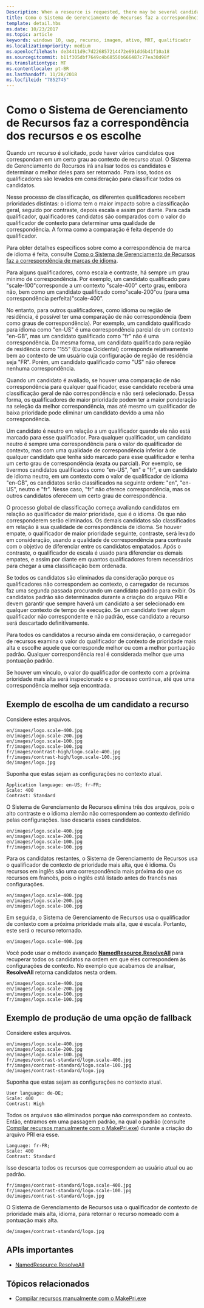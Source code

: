 ```yaml
---
Description: When a resource is requested, there may be several candidates that match the current resource context to some degree. The Resource Management System will analyze all of the candidates and determine the best candidate to return. This topic describes that process in detail and gives examples.
title: Como o Sistema de Gerenciamento de Recursos faz a correspondência dos recursos e os escolhe
template: detail.hbs
ms.date: 10/23/2017
ms.topic: article
keywords: windows 10, uwp, recurso, imagem, ativo, MRT, qualificador
ms.localizationpriority: medium
ms.openlocfilehash: de34411d9c7d226857214472e691dd6b41f10a18
ms.sourcegitcommit: b11f305dbf7649c4b68550b666487c77ea30d98f
ms.translationtype: MT
ms.contentlocale: pt-BR
ms.lasthandoff: 11/28/2018
ms.locfileid: "7852745"
---
```

# <a name="how-the-resource-management-system-matches-and-chooses-resources"></a>Como o Sistema de Gerenciamento de Recursos faz a correspondência dos recursos e os escolhe
Quando um recurso é solicitado, pode haver vários candidatos que correspondam em um certo grau ao contexto de recurso atual. O Sistema de Gerenciamento de Recursos irá analisar todos os candidatos e determinar o melhor deles para ser retornado. Para isso, todos os qualificadores são levados em consideração para classificar todos os candidatos.

Nesse processo de classificação, os diferentes qualificadores recebem prioridades distintas: o idioma tem o maior impacto sobre a classificação geral, seguido por contraste, depois escala e assim por diante. Para cada qualificador, qualificadores candidatos são comparados com o valor do qualificador de contexto para determinar uma qualidade de correspondência. A forma como a comparação é feita depende do qualificador.

Para obter detalhes específicos sobre como a correspondência de marca de idioma é feita, consulte [Como o Sistema de Gerenciamento de Recursos faz a correspondência de marcas de idioma](how-rms-matches-lang-tags.md).

Para alguns qualificadores, como escala e contraste, há sempre um grau mínimo de correspondência. Por exemplo, um candidato qualificado para "scale-100"corresponde a um contexto "scale-400" certo grau, embora não, bem como um candidato qualificado como"scale-200"ou (para uma correspondência perfeita)"scale-400".

No entanto, para outros qualificadores, como idioma ou região de residência, é possível ter uma comparação de não correspondência (bem como graus de correspondência). Por exemplo, um candidato qualificado para idioma como "en-US" é uma correspondência parcial de um contexto "en-GB", mas um candidato qualificado como "fr" não é uma correspondência. Da mesma forma, um candidato qualificado para região de residência como "155" (Europa Ocidental) corresponde relativamente bem ao contexto de um usuário cuja configuração de região de residência seja "FR". Porém, um candidato qualificado como "US" não oferece nenhuma correspondência.

Quando um candidato é avaliado, se houver uma comparação de não correspondência para qualquer qualificador, esse candidato receberá uma classificação geral de não correspondência e não será selecionado. Dessa forma, os qualificadores de maior prioridade podem ter a maior ponderação na seleção da melhor correspondência, mas até mesmo um qualificador de baixa prioridade pode eliminar um candidato devido a uma não correspondência.

Um candidato é neutro em relação a um qualificador quando ele não está marcado para esse qualificador. Para qualquer qualificador, um candidato neutro é sempre uma correspondência para o valor do qualificador de contexto, mas com uma qualidade de correspondência inferior à de qualquer candidato que tenha sido marcado para esse qualificador e tenha um certo grau de correspondência (exata ou parcial). Por exemplo, se tivermos candidatos qualificados como "en-US", "en" e "fr", e um candidato de idioma neutro, em um contexto com o valor de qualificador de idioma "en-GB", os candidatos serão classificados na seguinte ordem: "en", "en-US", neutro e "fr". Nesse caso, "fr" não oferece correspondência, mas os outros candidatos oferecem um certo grau de correspondência.

O processo global de classificação começa avaliando candidatos em relação ao qualificador de maior prioridade, que é o idioma. Os que não corresponderem serão eliminados. Os demais candidatos são classificados em relação à sua qualidade de correspondência de idioma. Se houver empate, o qualificador de maior prioridade seguinte, contraste, será levado em consideração, usando a qualidade de correspondência para contraste com o objetivo de diferenciar entre os candidatos empatados. Após o contraste, o qualificador de escala é usado para diferenciar os demais empates, e assim por diante em quantos qualificadores forem necessários para chegar a uma classificação bem ordenada.

Se todos os candidatos são eliminados da consideração porque os qualificadores não correspondem ao contexto, o carregador de recursos faz uma segunda passada procurando um candidato padrão para exibir. Os candidatos padrão são determinados durante a criação do arquivo PRI e devem garantir que sempre haverá um candidato a ser selecionado em qualquer contexto de tempo de execução. Se um candidato tiver algum qualificador não correspondente e não padrão, esse candidato a recurso será descartado definitivamente.

Para todos os candidatos a recurso ainda em consideração, o carregador de recursos examina o valor do qualificador de contexto de prioridade mais alta e escolhe aquele que corresponde melhor ou com a melhor pontuação padrão. Qualquer correspondência real é considerada melhor que uma pontuação padrão.

Se houver um vínculo, o valor do qualificador de contexto com a próxima prioridade mais alta será inspecionado e o processo continua, até que uma correspondência melhor seja encontrada.

## <a name="example-of-choosing-a-resource-candidate"></a>Exemplo de escolha de um candidato a recurso
Considere estes arquivos.

```console
en/images/logo.scale-400.jpg
en/images/logo.scale-200.jpg
en/images/logo.scale-100.jpg  
fr/images/logo.scale-100.jpg
fr/images/contrast-high/logo.scale-400.jpg
fr/images/contrast-high/logo.scale-100.jpg
de/images/logo.jpg
```

Suponha que estas sejam as configurações no contexto atual.

```console
Application language: en-US; fr-FR;
Scale: 400
Contrast: Standard
```

O Sistema de Gerenciamento de Recursos elimina três dos arquivos, pois o alto contraste e o idioma alemão não correspondem ao contexto definido pelas configurações. Isso descarta esses candidatos.

```console
en/images/logo.scale-400.jpg
en/images/logo.scale-200.jpg
en/images/logo.scale-100.jpg  
fr/images/logo.scale-100.jpg
```

Para os candidatos restantes, o Sistema de Gerenciamento de Recursos usa o qualificador de contexto de prioridade mais alta, que é idioma. Os recursos em inglês são uma correspondência mais próxima do que os recursos em francês, pois o inglês está listado antes do francês nas configurações.

```console
en/images/logo.scale-400.jpg
en/images/logo.scale-200.jpg
en/images/logo.scale-100.jpg  
```

Em seguida, o Sistema de Gerenciamento de Recursos usa o qualificador de contexto com a próxima prioridade mais alta, que é escala. Portanto, este será o recurso retornado.

```console
en/images/logo.scale-400.jpg
```

Você pode usar o método avançado [**NamedResource.ResolveAll**](/uwp/api/windows.applicationmodel.resources.core.namedresource.resolveall?branch=live) para recuperar todos os candidatos na ordem em que eles correspondem às configurações de contexto. No exemplo que acabamos de analisar, **ResolveAll** retorna candidatos nesta ordem.

```console
en/images/logo.scale-400.jpg
en/images/logo.scale-200.jpg
en/images/logo.scale-100.jpg  
fr/images/logo.scale-100.jpg
```

## <a name="example-of-producing-a-fallback-choice"></a>Exemplo de produção de uma opção de fallback
Considere estes arquivos.

```console
en/images/logo.scale-400.jpg
en/images/logo.scale-200.jpg
en/images/logo.scale-100.jpg  
fr/images/contrast-standard/logo.scale-400.jpg
fr/images/contrast-standard/logo.scale-100.jpg
de/images/contrast-standard/logo.jpg
```

Suponha que estas sejam as configurações no contexto atual.

```console
User language: de-DE;
Scale: 400
Contrast: High
```

Todos os arquivos são eliminados porque não correspondem ao contexto. Então, entramos em uma passagem padrão, na qual o padrão (consulte [Compilar recursos manualmente com o MakePri.exe](compile-resources-manually-with-makepri.md)) durante a criação do arquivo PRI era esse.

```console
Language: fr-FR;
Scale: 400
Contrast: Standard
```

Isso descarta todos os recursos que correspondem ao usuário atual ou ao padrão.

```console
fr/images/contrast-standard/logo.scale-400.jpg
fr/images/contrast-standard/logo.scale-100.jpg
de/images/contrast-standard/logo.jpg
```

O Sistema de Gerenciamento de Recursos usa o qualificador de contexto de prioridade mais alta, idioma, para retornar o recurso nomeado com a pontuação mais alta.

```console
de/images/contrast-standard/logo.jpg
```

## <a name="important-apis"></a>APIs importantes
* [NamedResource.ResolveAll](/uwp/api/windows.applicationmodel.resources.core.namedresource.resolveall?branch=live)

## <a name="related-topics"></a>Tópicos relacionados
* [Compilar recursos manualmente com o MakePri.exe](compile-resources-manually-with-makepri.md)
